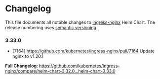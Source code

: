 # Changelog

This file documents all notable changes to [ingress-nginx](https://github.com/kubernetes/ingress-nginx) Helm Chart. The release numbering uses [semantic versioning](http://semver.org).

### 3.33.0

* [7164] https://github.com/kubernetes/ingress-nginx/pull/7164 Update nginx to v1.20.1

**Full Changelog**: https://github.com/kubernetes/ingress-nginx/compare/helm-chart-3.32.0...helm-chart-3.33.0
